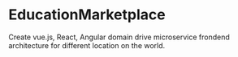 # EducationMarketplace

Create vue.js, React, Angular domain drive microservice frondend architecture for different location on the world.

